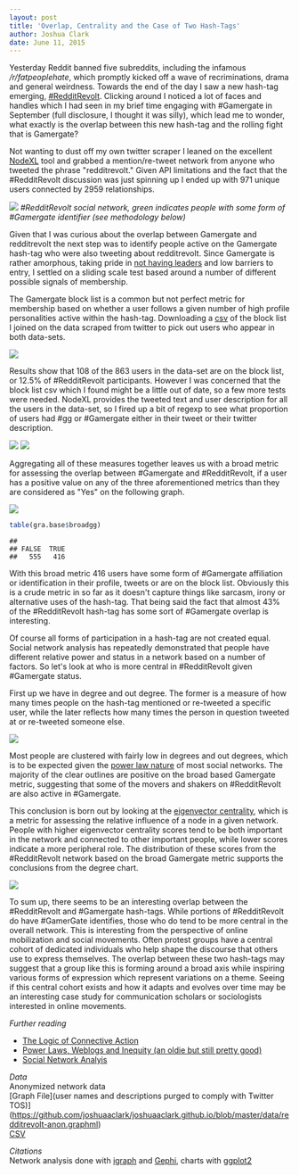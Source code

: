 ```yaml
---
layout: post
title: 'Overlap, Centrality and the Case of Two Hash-Tags'
author: Joshua Clark
date: June 11, 2015
---
```


Yesterday Reddit banned five subreddits, including the infamous */r/fatpeoplehate*, which promptly kicked off a wave of recriminations, drama and general weirdness. Towards the end of the day I saw a new hash-tag emerging, [\#RedditRevolt](https://twitter.com/search?q=%23RedditRevolt&src=tyah). Clicking around I noticed a lot of faces and handles which I had seen in my brief time engaging with \#Gamergate in September (full disclosure, I thought it was silly), which lead me to wonder, what exactly is the overlap between this new hash-tag and the rolling fight that is Gamergate? 

Not wanting to dust off my own twitter scraper I leaned on the excellent [NodeXL](http://nodexl.codeplex.com/) tool and grabbed a mention/re-tweet network from anyone who tweeted the phrase "redditrevolt." Given API limitations and the fact that the \#RedditRevolt discussion was just spinning up I ended up with 971 unique users connected by 2959 relationships.

![](https://github.com/joshuaaclark/joshuaaclark.github.io/blob/master/images/twohash/ggraph.png?raw=true)
*#RedditRevolt social network, green indicates people with some form of #Gamergate identifier (see methodology below)*

Given that I was curious about the overlap between Gamergate and redditrevolt the next step was to identify people active on the Gamergate hash-tag who were also tweeting about redditrevolt. Since Gamergate is rather  amorphous, taking pride in [not having leaders](https://www.reddit.com/r/KotakuInAction/comments/2nrcgy/Gamergate_brainstorm_youre_all_the_leaders_of/) and low barriers to entry, I settled on a sliding scale test based around a number of different possible signals of membership.

The Gamergate block list is a common but not perfect metric for membership based on whether a user follows a given number of high profile personalities active within the hash-tag. Downloading a [csv](http://s3.amazonaws.com/ggblocklist/usernameSort.txt) of the block list I joined on the data scraped from twitter to pick out users who appear in both data-sets.

![](https://github.com/joshuaaclark/joshuaaclark.github.io/blob/master/images/twohash/isgg-1.png?raw=true)

Results show that 108 of the 863 users in the data-set are on the block list, or 12.5% of \#RedditRevolt participants. However I was concerned that the block list csv which I found might be a little out of date, so a few more tests were needed. NodeXL provides the tweeted text and user description for all the users in the data-set, so I fired up a bit of regexp to see what proportion of users had \#gg or \#Gamergate either in their tweet or their twitter description.

![](https://github.com/joshuaaclark/joshuaaclark.github.io/blob/master/images/twohash/mengg-1.png?raw=true) 
![](https://github.com/joshuaaclark/joshuaaclark.github.io/blob/master/images/twohash/decgg-1.png?raw=true)

Aggregating all of these measures together leaves us with a broad metric for assessing the overlap between \#Gamergate and \#RedditRevolt, if a user has a positive value on any of the three aforementioned metrics than they are considered as "Yes" on the following graph.

![](https://github.com/joshuaaclark/joshuaaclark.github.io/blob/master/images/twohash/broadgg-1.png?raw=true)

``` r
table(gra.base$broadgg)
```

    ## 
    ## FALSE  TRUE 
    ##   555   416

With this broad metric 416 users have some form of \#Gamergate affiliation or identification in their profile, tweets or are on the block list. Obviously this is a crude metric in so far as it doesn't capture things like sarcasm, irony or alternative uses of the hash-tag. That being said the fact that almost 43% of the \#RedditRevolt hash-tag has some sort of \#Gamergate overlap is interesting.

Of course all forms of participation in a hash-tag are not created equal. Social network analysis has repeatedly demonstrated that people have different relative power and status in a network based on a number of factors. So let's look at who is more central in \#RedditRevolt given \#Gamergate status.

First up we have in degree and out degree. The former is a measure of how many times people on the hash-tag mentioned or re-tweeted a specific user, while the later reflects how many times the person in question tweeted at or re-tweeted someone else.

![](https://github.com/joshuaaclark/joshuaaclark.github.io/blob/master/images/twohash/degplot-1.png?raw=true)

Most people are clustered with fairly low in degrees and out degrees, which is to be expected given the [power law nature](http://edgeperspectives.typepad.com/edge_perspectives/images/2007/05/02/edge_perspectives_blog_power_law__3.gif) of most social networks. The majority of the clear outlines are positive on the broad based Gamergate metric, suggesting that some of the movers and shakers on \#RedditRevolt are also active in \#Gamergate.

This conclusion is born out by looking at the [eigenvector centrality](https://en.wikipedia.org/wiki/Centrality#Using_the_adjacency_matrix_to_find_eigenvector_centrality), which is a metric for assessing the relative influence of a node in a given network. People with higher eigenvector centrality scores tend to be both important in the network and connected to other important people, while lower scores indicate a more peripheral role. The distribution of these scores from the \#RedditRevolt network based on the broad Gamergate metric supports the conclusions from the degree chart.

![](https://github.com/joshuaaclark/joshuaaclark.github.io/blob/master/images/twohash/eigplot-1.png?raw=true)

To sum up, there seems to be an interesting overlap between the \#RedditRevolt and \#Gamergate hash-tags. While portions of #RedditRevolt do have #GamerGate identifies, those who do tend to be more central in the overall network. This is interesting from the perspective of online mobilization and social movements. Often protest groups have a central cohort of dedicated individuals who help shape the discourse that others use to express themselves. The overlap between these two hash-tags may suggest that a group like this is forming around a broad axis while inspiring various forms of expression which represent variations on a theme. Seeing if this central cohort exists and how it adapts and evolves over time may be an interesting case study for communication scholars or sociologists interested in online movements.

*Further reading*   
* [The Logic of Connective Action](http://ccce.com.washington.edu/about/assets/2012iCS-LCA-Bennett&Segerberg-LogicofConnectiveAction.pdf)    
* [Power Laws, Weblogs and Inequity (an oldie but still pretty good)](http://www.shirky.com/writings/herecomeseverybody/powerlaw_weblog.html)    
* [Social Network Analyis](https://books.google.com/books?hl=en&lr=&id=MJoIGBfYDGEC&oi=fnd&pg=PP2&dq=social+network+analysis&ots=zwAw___o8c&sig=rT8Ogi_UcTUUrUlt3x3nYtxc40o#v=onepage&q=social%20network%20analysis&f=false)  

*Data*   
Anonymized network data    
[Graph File](user names and descriptions purged to comply with Twitter TOS)](https://github.com/joshuaaclark/joshuaaclark.github.io/blob/master/data/redditrevolt-anon.graphml)  
[CSV](https://github.com/joshuaaclark/joshuaaclark.github.io/blob/master/data/grabase.csv) 

*Citations*   
Network analysis done with [igraph](http://igraph.org/r/) and [Gephi](https://gephi.github.io/), charts with [ggplot2](http://ggplot2.org/)
